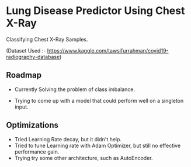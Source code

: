
# Lung Disease Predictor Using Chest X-Ray

Classifying Chest X-Ray Samples.
 
(Dataset Used :- https://www.kaggle.com/tawsifurrahman/covid19-radiography-database)


## Roadmap

- Currently Solving the problem of class imbalance.

- Trying to come up with a model that could perform well on a singleton input. 


## Optimizations

- Tried Learning Rate decay, but it didn't help.
- Tried to tune Learning rate with Adam Optimizer, but still no effective performance gain.
- Trying try some other architecture, such as AutoEncoder.



